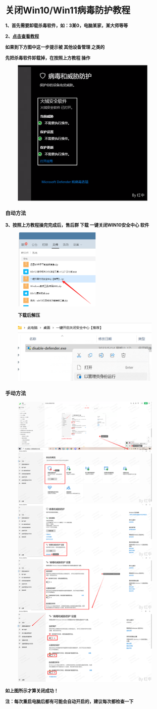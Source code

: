 # 关闭Win10/Win11病毒防护教程

**1、首先需要卸载杀毒软件，如：3某0，电脑某家，某大师等等**

**2、**[**点击查看教程**](https://jingyan.baidu.com/article/c146541371d9004bfdfc4c0d.html)

**如果到下方图中这一步提示被 其他设备管理 之类的**

**先把杀毒软件卸载掉，在按照上方教程 操作**

<figure><img src=".gitbook/assets/image (9).png" alt=""><figcaption></figcaption></figure>

### **自动方法**

**3、按照上方教程操完完成后，售后群 下载 一键关闭WIN10安全中心 软件**

<figure><img src=".gitbook/assets/image (21).png" alt=""><figcaption><p><strong>下载后解压</strong></p></figcaption></figure>

<figure><img src=".gitbook/assets/image (5).png" alt=""><figcaption></figcaption></figure>

### **手动方法**

<figure><img src=".gitbook/assets/image (1).png" alt=""><figcaption></figcaption></figure>

**如上图所示才算关闭成功！**

**注：每次重启电脑后都有可能会自动开启的，建议每次都检查一下**
